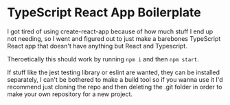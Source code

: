 # TypeScript React App Boilerplate
I got tired of using create-react-app because of how much stuff I end up not needing, so I went and figured out to just make a barebones TypeScript React app that doesn't have anything but React and Typescript.

Theroetically this should work by running `npm i` and then `npm start`.

If stuff like the jest testing library or eslint are wanted, they can be installed separately, I can't be bothered to make a build tool so if you wanna use it I'd recommend just cloning the repo and then deleting the .git folder in order to make your own repository for a new project.